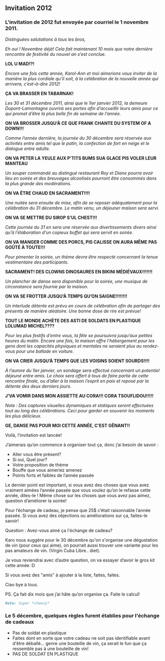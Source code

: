 ## Invitation 2012

### L'invitation de 2012 fut envoyée par courriel le 1 novembre 2011. 

*Distinguées salutations à tous les bros,*

*Eh oui ! Novembre déjà! Cela fait maintenant 10 mois que notre dernière rencontre de festivité du nouvel an s’est conclue.*

**LOL U MAD!?!**

*Encore une fois cette année, Karol-Ann et moi aimerions vous inviter de la manière la plus cordiale qu’il soit, à la célébration de la nouvelle année qui arrivera, c’est-à-dire 2012!*

**ÇA VA BRASSER EN TABARNAK!**

*Les 30 et 31 décembre 2011, ainsi que le 1ier janvier 2012, la demeure Dupont-Lamontagne ouvrira ses portes afin d’accueillir leurs amis pour ce qui promet d’être la plus belle fin de semaine de l’année.*

**ON VA BROSSER JUSQU’À CE QUE FRANK CHANTE DU SYSTEM OF A DOWN!!!**

*Comme l’année dernière, la journée du 30 décembre sera réservée aux activités entre amis tel que le patin, la confection de fort en neige et le dialogue entre adulte.*

**ON VA PETER LA YEULE AUX P’TITS BUMS SUA GLACE PIS VOLER LEUR MANTEAU**

*Un souper commandé au distingué restaurant Roy et Diane pourra avoir lieu en soirée et des breuvages alcoolisés pourront être consommés dans la plus grande des modérations.*

**ON VA ÊTRE CHAUD EN SACRAMENT!!!!**

*Une nuitée sera ensuite de mise, afin de se reposer adéquatement pour la célébration du 31 décembre. Le matin venu, un déjeuner maison sera servi.*

**ON VA SE METTRE DU SIROP S’UL CHEST!!!**

*Cette journée du 31 en sera une réservée aux divertissements divers ainsi qu’à l’élaboration d’un copieux buffet qui sera servit en soirée.*

**ON VA MANGER COMME DES PORCS, PIS CALISSE ON AURA MÊME PAS GOÛTÉ À TOUTE!!!**

*Pour pimenter la soirée, un thème devra être respecté concernant la tenue vestimentaire des participants.*

**SACRAMENT! DES CLOWNS DINOSAURES EN BIKINI MÉDIÉVAUX!!!!!!!**

*Un plancher de danse sera disponible pour la soirée, une musique de circonstance sera fournie par la maison.*

**ON VA SE FROTTER JUSQU’À TEMPS QU’ON SAIGNE!!!!!!!!**

*Un interlude détente est prévu en cours de célébration afin de partager des présents de manière aléatoire. Une bonne dose de rire est prévue!*

**TOUT LE MONDE ACHÈTE DES ASTI DE SOLDATS EN PLASTIQUE LOLUMAD MICHEL????**

*Pour les plus festifs d’entre vous, la fête se poursuivra jusqu’aux petites heures du matin. Encore une fois, la maison offre l’hébergement pour les gens dont les capacités physiques et mentales ne seraient plus au rendez-vous pour une ballade en voiture.*

**ON VA CRIER JUSQU’À TEMPS QUE LES VOISINS SOIENT SOURDS!!!!**

*À l’aurore du 1ier janvier, un sondage sera effectué concernant un potentiel déjeuné entre amis. Le choix sera offert à tous de faire partie de cette rencontre finale, ou d’aller à la maison l’esprit en paix et reposé par la détente des deux derniers jours.*

**J’VA VOMIR DANS MON ASSIETTE AU CORA!!! CORA TSOUFLIDOU!!!!!**

*Note : Des captures visuelles dynamiques et statiques seront effectuées tout au long des célébrations. Ceci pour garder en souvenir les moments les plus délicieux.*

**GE, DANSE PAS POUR MOI CETTE ANNÉE, C’EST GÊNANT!!**

Voilà, l’invitation est lancée!

J’aimerais qu’on commence à organiser tout ça, donc j’ai besoin de savoir :

- Aller vous être présent?
- Si oui, Quel jour?
- Votre proposition de thème
- Bouffe que vous aimeriez amenez
- Points forts et faibles de l’année passée

Le dernier point est important, si vous avez des choses que vous avez vraiment aimées l’année passée que vous voulez qu’on le refasse cette année, dites-le ! Même chose sur les choses que vous avez pas aimez, question d’améliorer la soirée!

Pour l’échange de cadeau, je pense que 25$ c’était raisonnable l’année passée. Si vous avez des objections ou améliorations sur ça, faites-le savoir!

Question : Avez-vous aimé ça l'échange de cadeau?

Karo nous suggère pour le 30 décembre qu'on s'organise une dégustation de vin (pour ceux qui aime), on pourrait aussi trouver une variante pour les pas amateurs de vin. (Virgin Cuba Libre.. diet).

Je vous reviendrai avec d’autre question, on va essayer d’avoir le gros kit cette année :D

Si vous avez des "amis" à ajouter à la liste, faites, faites.

Ciao bye à tous.

PS. Ça fait dix mois que j’ai hâte qu’on organise ça. Faite le calcul!
```markdown
Note: Super *cheesy*
```
### Le 5 décembre, quelques règles furent établies pour l'échange de cadeaux
- Pas de soldat en plastique
- Faites dont en sorte que votre cadeau ne soit pas identifiable avant d'être déballé... genre une bouteille de vin, ça serait le fun que ça ressemble pas à une bouteille de vin!
- PAS DE SOLDAT EN PLASTIQUE

